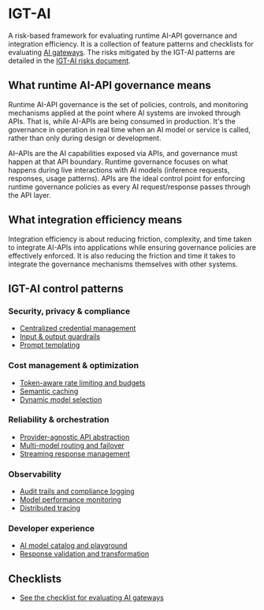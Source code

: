 # IGT-AI


A risk-based framework for evaluating runtime AI-API governance and integration efficiency.
It is a collection of feature patterns and checklists for evaluating [AI gateways](igtai/ai-gateway-definition.md). 
The risks mitigated by the IGT-AI patterns are detailed in the
[IGT-AI risks document](igtai/risks.md).

## What runtime AI-API governance means

Runtime AI-API governance is the set of policies, controls,
and monitoring mechanisms
applied at the point where AI systems are invoked through APIs. That is, while
AI-APIs are being consumed in production. It's the governance in operation in
real time when an AI model or service is called, rather than only during
design or development.

AI–APIs are the AI capabilities exposed via APIs, and governance must happen at
that API boundary. Runtime governance focuses on what happens during live
interactions with AI models (inference requests, responses, usage patterns).
APIs are the ideal control point for enforcing runtime governance policies as
every AI request/response passes through the API layer.

## What integration efficiency means

Integration efficiency is about reducing friction, complexity,
and time taken to integrate AI-APIs into
applications while ensuring governance policies are effectively enforced.
It is also reducing the friction and time it takes to integrate the governance
mechanisms themselves with other systems.

## IGT-AI control patterns

### Security, privacy & compliance

- [Centralized credential management](igtai/patterns/centralized-credential-management.md)
- [Input & output guardrails](igtai/patterns/input-output-guardrails.md)
- [Prompt templating](igtai/patterns/prompt-templating.md)

### Cost management & optimization

- [Token-aware rate limiting and budgets](igtai/patterns/token-aware-rate-limiting.md)
- [Semantic caching](igtai/patterns/semantic-caching.md)
- [Dynamic model selection](igtai/patterns/dynamic-model-selection.md)

### Reliability & orchestration

- [Provider-agnostic API abstraction](igtai/patterns/provider-agnostic-api-abstraction.md)
- [Multi-model routing and failover](igtai/patterns/multi-model-routing-failover.md)
- [Streaming response management](igtai/patterns/streaming-response-management.md)

### Observability 

- [Audit trails and compliance logging](igtai/patterns/audit-trails-compliance-logging.md)
- [Model performance monitoring](igtai/patterns/model-performance-monitoring.md)
- [Distributed tracing](igtai/patterns/distributed-tracing.md)

### Developer experience

- [AI model catalog and playground](igtai/patterns/ai-model-catalog-playground.md)
- [Response validation and transformation](igtai/patterns/response-validation-transformation.md)


## Checklists
- [See the checklist for evaluating AI gateways](igtai/checklists/checklist.md) 
